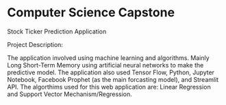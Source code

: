 # Computer Science Capstone
 Stock Ticker Prediction Application

Project Description:

The application involved using machine learning and algorithms. Mainly Long Short-Term Memory using artificial neural networks to make the predictive model.
The application also used Tensor Flow, Python, Jupyter Notebook, Facebook Prophet (as the main forcasting model), and Streamlit API. 
The algorthims used for this web application are: Linear Regression and Support Vector Mechanism/Regression.
